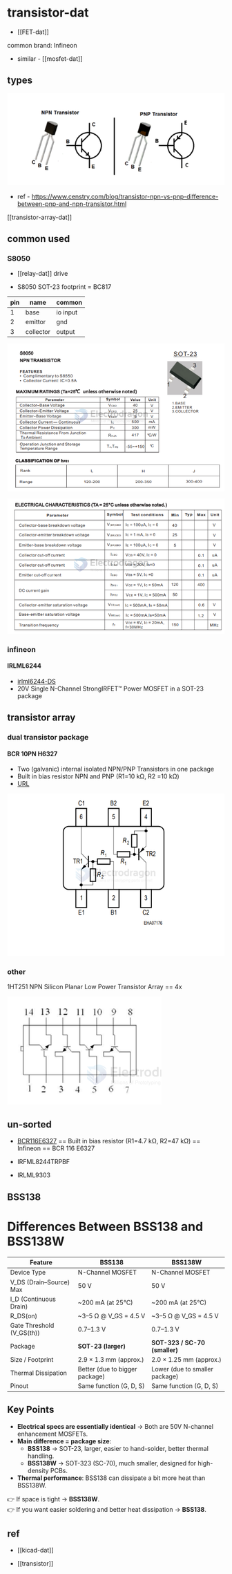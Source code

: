 
# transistor-dat


- [[FET-dat]]


common brand: 	Infineon

- similar - [[mosfet-dat]]


## types 

![](2024-10-06-16-36-27.png)

- ref - https://www.censtry.com/blog/transistor-npn-vs-pnp-difference-between-pnp-and-npn-transistor.html

[[transistor-array-dat]]

## common used 

### S8050 

- [[relay-dat]] drive 


- S8050 SOT-23 footprint = BC817

| pin | name      | common   |
| --- | --------- | -------- |
| 1   | base      | io input |
| 2   | emittor   | gnd      |
| 3   | collector | output   |

![](2024-10-01-19-17-13.png)


![](2024-10-01-19-17-24.png)

### infineon

#### IRLML6244 

- [irlml6244-DS](https://www.infineon.com/cms/en/product/power/mosfet/n-channel/irlml6244/)
- 20V Single N-Channel StrongIRFET™ Power MOSFET in a SOT-23 package


## transistor array 

### dual transistor package 

#### BCR 10PN H6327

- Two (galvanic) internal isolated NPN/PNP Transistors in one package
- Built in bias resistor NPN and PNP (R1=10 kΩ, R2 =10 kΩ)
- [URL](https://www.mouser.jp/datasheet/2/196/bcr10pn-223935.pdf)

![](2025-03-06-22-43-10.png)

### other 

1HT251 NPN Silicon Planar Low Power Transistor Array == 4x

![](2025-09-25-13-53-17.png)



## un-sorted 

- [BCR116E6327](https://www.mouser.com/ProductDetail/Infineon-Technologies/BCR-116-E6327?qs=OWKQh20churs%252Bj9jXRGlFg%3D%3D&srsltid=AfmBOoq-frf2cIVFR5tG9npa_zhflZxKBJ_wqftDIDK69ALQzAtPfXW6) == Built in bias resistor (R1=4.7 kΩ, R2=47 kΩ) == Infineon == BCR 116 E6327

- IRFML8244TRPBF

- IRLML9303 


## BSS138 

# Differences Between BSS138 and BSS138W

| Feature                  | BSS138                          | BSS138W                          |
|--------------------------|---------------------------------|----------------------------------|
| Device Type              | N-Channel MOSFET                | N-Channel MOSFET                 |
| V_DS (Drain–Source) Max  | 50 V                            | 50 V                             |
| I_D (Continuous Drain)   | ~200 mA (at 25°C)               | ~200 mA (at 25°C)                |
| R_DS(on)                 | ~3–5 Ω @ V_GS = 4.5 V           | ~3–5 Ω @ V_GS = 4.5 V            |
| Gate Threshold (V_GS(th))| 0.7–1.3 V                       | 0.7–1.3 V                        |
| Package                  | **SOT-23 (larger)**             | **SOT-323 / SC-70 (smaller)**    |
| Size / Footprint         | 2.9 × 1.3 mm (approx.)          | 2.0 × 1.25 mm (approx.)          |
| Thermal Dissipation      | Better (due to bigger package)  | Lower (due to smaller package)   |
| Pinout                   | Same function (G, D, S)         | Same function (G, D, S)          |

## Key Points
- **Electrical specs are essentially identical** → Both are 50V N-channel enhancement MOSFETs.  
- **Main difference = package size**:  
  - **BSS138** → SOT-23, larger, easier to hand-solder, better thermal handling.  
  - **BSS138W** → SOT-323 (SC-70), much smaller, designed for high-density PCBs.  
- **Thermal performance**: BSS138 can dissipate a bit more heat than BSS138W.  

👉 If space is tight → **BSS138W**.  
👉 If you want easier soldering and better heat dissipation → **BSS138**.


## ref 

- [[kicad-dat]]

- [[transistor]]